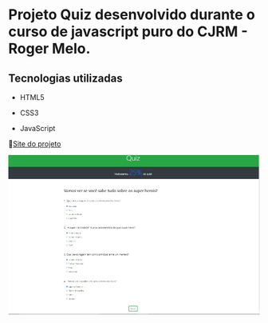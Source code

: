 # Projeto Quiz desenvolvido durante o curso de javascript puro do CJRM - Roger Melo.



## Tecnologias utilizadas

- HTML5

- CSS3

- JavaScript


🚀[Site do projeto](https://quiz-hero.netlify.app/)

![imagem](image1.jpg)



